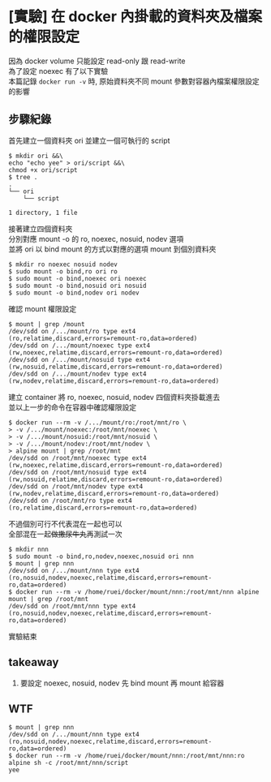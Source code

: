 # [實驗] 在 docker 內掛載的資料夾及檔案的權限設定
因為 docker volume 只能設定 read-only 跟 read-write\
為了設定 noexec 有了以下實驗\
本篇記錄 `docker run -v` 時, 原始資料夾不同 mount 參數對容器內檔案權限設定的影響
## 步驟紀錄
首先建立一個資料夾 ori 並建立一個可執行的 script
```
$ mkdir ori &&\
echo "echo yee" > ori/script &&\
chmod +x ori/script
$ tree .
.
└── ori
    └── script

1 directory, 1 file
```
接著建立四個資料夾\
分別對應 mount -o 的 ro, noexec, nosuid, nodev 選項\
並將 ori 以 bind mount 的方式以對應的選項 mount 到個別資料夾
```
$ mkdir ro noexec nosuid nodev
$ sudo mount -o bind,ro ori ro
$ sudo mount -o bind,noexec ori noexec
$ sudo mount -o bind,nosuid ori nosuid
$ sudo mount -o bind,nodev ori nodev
```
確認 mount 權限設定
```
$ mount | grep /mount
/dev/sdd on /.../mount/ro type ext4 (ro,relatime,discard,errors=remount-ro,data=ordered)
/dev/sdd on /.../mount/noexec type ext4 (rw,noexec,relatime,discard,errors=remount-ro,data=ordered)
/dev/sdd on /.../mount/nosuid type ext4 (rw,nosuid,relatime,discard,errors=remount-ro,data=ordered)
/dev/sdd on /.../mount/nodev type ext4 (rw,nodev,relatime,discard,errors=remount-ro,data=ordered)
```
建立 container 將 ro, noexec, nosuid, nodev 四個資料夾掛載進去\
並以上一步的命令在容器中確認權限設定
```
$ docker run --rm -v /.../mount/ro:/root/mnt/ro \
> -v /.../mount/noexec:/root/mnt/noexec \
> -v /.../mount/nosuid:/root/mnt/nosuid \
> -v /.../mount/nodev:/root/mnt/nodev \
> alpine mount | grep /root/mnt
/dev/sdd on /root/mnt/noexec type ext4 (rw,noexec,relatime,discard,errors=remount-ro,data=ordered)
/dev/sdd on /root/mnt/nosuid type ext4 (rw,nosuid,relatime,discard,errors=remount-ro,data=ordered)
/dev/sdd on /root/mnt/nodev type ext4 (rw,nodev,relatime,discard,errors=remount-ro,data=ordered)
/dev/sdd on /root/mnt/ro type ext4 (ro,relatime,discard,errors=remount-ro,data=ordered)
```
不過個別可行不代表混在一起也可以\
全部混在一起~~做撒尿牛丸~~再測試一次
```
$ mkdir nnn
$ sudo mount -o bind,ro,nodev,noexec,nosuid ori nnn
$ mount | grep nnn
/dev/sdd on /.../mount/nnn type ext4 (ro,nosuid,nodev,noexec,relatime,discard,errors=remount-ro,data=ordered)
$ docker run --rm -v /home/ruei/docker/mount/nnn:/root/mnt/nnn alpine mount | grep /root/mnt
/dev/sdd on /root/mnt/nnn type ext4 (ro,nosuid,nodev,noexec,relatime,discard,errors=remount-ro,data=ordered)
```
實驗結束
## takeaway
1. 要設定 noexec, nosuid, nodev 先 bind mount 再 mount 給容器
## WTF
```
$ mount | grep nnn
/dev/sdd on /.../mount/nnn type ext4 (ro,nosuid,nodev,noexec,relatime,discard,errors=remount-ro,data=ordered)
$ docker run --rm -v /home/ruei/docker/mount/nnn:/root/mnt/nnn:ro alpine sh -c /root/mnt/nnn/script
yee
```
